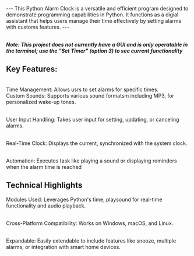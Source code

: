 --- This Python Alarm Clock is a versatile and efficient program designed to demonstrate programming capabilities in Python. It functions as a digial assistant that helps users manage
their time effectively by setting alarms with customs features. ---

<br>***Note: This project does not currently have a GUI and is only operatable in the terminal; use the "Set Timer" (option 3) to see current functionality*** 

<h2>Key Features:</h2>
</br>Time Management: Allows usrs to set alarms for specific times.
</br> Custom Sounds: Supports various sound formatsm including MP3, for personalized wake-up tones.

</br> User Input Handling: Takes user input for setting, updating, or canceling alarms. 

</br> Real-Time Clock: Displays the current, synchronized with the system clock.

</br> Automation: Executes task like playing a sound or displaying reminders when the alarm time is reached 

<h2>Technical Highlights</h2>
Modules Used: Leverages Python's time, playsound for real-time functionality and audio playback.

</br> Cross-Platform Compatibility: Works on Windows, macOS, and Linux.

</br> Expandable: Easily extendable to include features like snooze, multiple alarms, or integration with smart home devices.
